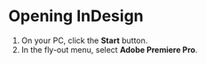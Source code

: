 # Opening InDesign

1. On your PC, click the **Start** button. 
2. In the fly-out menu, select **Adobe Premiere Pro**.








